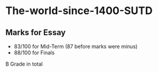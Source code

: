 # The-world-since-1400-SUTD
## Marks for Essay
- 83/100 for Mid-Term (87 before marks were minus)
- 88/100 for Finals 

B Grade in total
